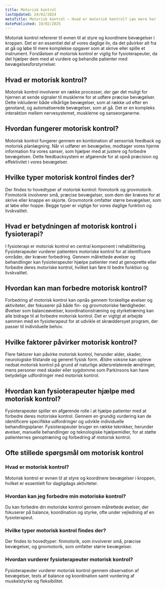 ```yaml
---
title: Motorisk kontrol
lastUpdated: 24/02/2024
metaTitle: Motorisk kontrol – Hvad er motorisk kontrol? Læs mere her
datePublished: 19/02/2025
---
```


Motorisk kontrol refererer til evnen til at styre og koordinere bevægelser i kroppen. Det er en essentiel del af vores daglige liv, da det påvirker alt fra at gå og løbe til mere komplekse opgaver som at skrive eller spille et instrument. Forståelsen af motorisk kontrol er vigtig for fysioterapeuter, da det hjælper dem med at vurdere og behandle patienter med bevægelsesforstyrrelser.

## Hvad er motorisk kontrol?

Motorisk kontrol involverer en række processer, der gør det muligt for hjernen at sende signaler til musklerne for at udføre præcise bevægelser. Dette inkluderer både vilkårlige bevægelser, som at række ud efter en genstand, og automatiserede bevægelser, som at gå. Det er en kompleks interaktion mellem nervesystemet, musklerne og sanseorganerne.

## Hvordan fungerer motorisk kontrol?

Motorisk kontrol fungerer gennem en kombination af sensorisk feedback og motorisk planlægning. Når vi udfører en bevægelse, modtager vores hjerne information fra vores sanser, som hjælper med at justere og forbedre bevægelsen. Dette feedbacksystem er afgørende for at opnå præcision og effektivitet i vores bevægelser.

## Hvilke typer motorisk kontrol findes der?

Der findes to hovedtyper af motorisk kontrol: finmotorik og grovmotorik. Finmotorik involverer små, præcise bevægelser, som dem der kræves for at skrive eller knappe en skjorte. Grovmotorik omfatter større bevægelser, som at løbe eller hoppe. Begge typer er vigtige for vores daglige funktion og livskvalitet.

## Hvad er betydningen af motorisk kontrol i fysioterapi?

I fysioterapi er motorisk kontrol en central komponent i rehabilitering. Fysioterapeuter vurderer patienters motoriske kontrol for at identificere områder, der kræver forbedring. Gennem målrettede øvelser og behandlinger kan fysioterapeuter hjælpe patienter med at genoprette eller forbedre deres motoriske kontrol, hvilket kan føre til bedre funktion og livskvalitet.

## Hvordan kan man forbedre motorisk kontrol?

Forbedring af motorisk kontrol kan opnås gennem forskellige øvelser og aktiviteter, der fokuserer på både fin- og grovmotoriske færdigheder. Øvelser som balanceøvelser, koordinationstræning og styrketræning kan alle bidrage til at forbedre motorisk kontrol. Det er vigtigt at arbejde sammen med en fysioterapeut for at udvikle et skræddersyet program, der passer til individuelle behov.

## Hvilke faktorer påvirker motorisk kontrol?

Flere faktorer kan påvirke motorisk kontrol, herunder alder, skader, neurologiske tilstande og generel fysisk form. Ældre voksne kan opleve nedsat motorisk kontrol på grund af naturlige aldersrelaterede ændringer, mens personer med skader eller sygdomme som Parkinsons kan have betydelige udfordringer med motorisk kontrol.

## Hvordan kan fysioterapeuter hjælpe med motorisk kontrol?

Fysioterapeuter spiller en afgørende rolle i at hjælpe patienter med at forbedre deres motoriske kontrol. Gennem en grundig vurdering kan de identificere specifikke udfordringer og udvikle individuelle behandlingsplaner. Fysioterapeuter bruger en række teknikker, herunder øvelser, manuelle behandlinger og teknologiske hjælpemidler, for at støtte patienternes genoptræning og forbedring af motorisk kontrol.

## Ofte stillede spørgsmål om motorisk kontrol

### Hvad er motorisk kontrol?

Motorisk kontrol er evnen til at styre og koordinere bevægelser i kroppen, hvilket er essentielt for dagligdags aktiviteter.

### Hvordan kan jeg forbedre min motoriske kontrol?

Du kan forbedre din motoriske kontrol gennem målrettede øvelser, der fokuserer på balance, koordination og styrke, ofte under vejledning af en fysioterapeut.

### Hvilke typer motorisk kontrol findes der?

Der findes to hovedtyper: finmotorik, som involverer små, præcise bevægelser, og grovmotorik, som omfatter større bevægelser.

### Hvordan vurderer fysioterapeuter motorisk kontrol?

Fysioterapeuter vurderer motorisk kontrol gennem observation af bevægelser, tests af balance og koordination samt vurdering af muskelstyrke og fleksibilitet.
